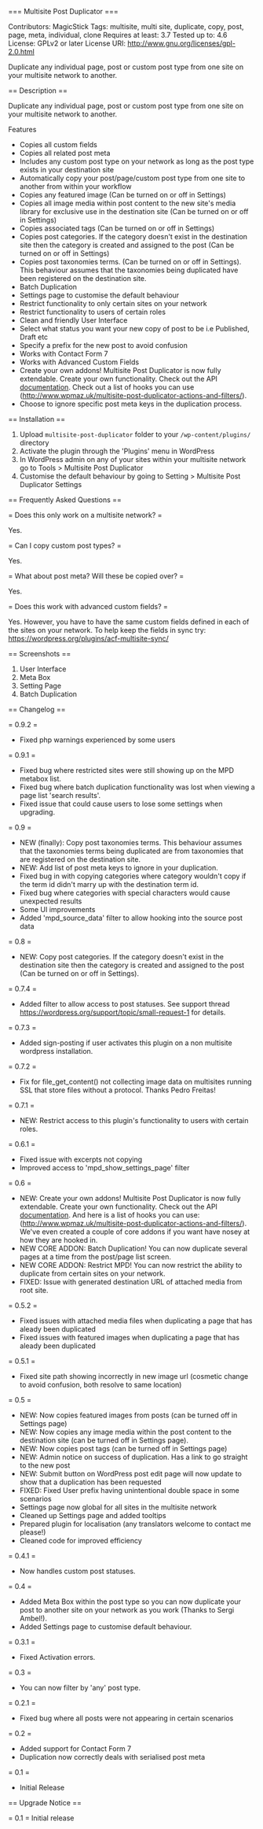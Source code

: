 === Multisite Post Duplicator ===

Contributors: MagicStick
Tags: multisite, multi site, duplicate, copy, post, page, meta, individual, clone
Requires at least: 3.7
Tested up to: 4.6
License: GPLv2 or later
License URI: http://www.gnu.org/licenses/gpl-2.0.html

Duplicate any individual page, post or custom post type from one site on your multisite network to another.

== Description ==

Duplicate any individual page, post or custom post type from one site on your multisite network to another.

Features

*   Copies all custom fields
*   Copies all related post meta
*   Includes any custom post type on your network as long as the post type exists in your destination site
*   Automatically copy your post/page/custom post type from one site to another from within your workflow 
*   Copies any featured image (Can be turned on or off in Settings)
*   Copies all image media within post content to the new site's media library for exclusive use in the destination site (Can be turned on or off in Settings)
*   Copies associated tags (Can be turned on or off in Settings)
*   Copies post categories. If the category doesn't exist in the destination site then the category is created and assigned to the post (Can be turned on or off in Settings)
*   Copies post taxonomies terms. (Can be turned on or off in Settings). This behaviour assumes that the taxonomies being duplicated have been registered on the destination site.
*	Batch Duplication
*	Settings page to customise the default behaviour
*	Restrict functionality to only certain sites on your network
*	Restrict functionality to users of certain roles
*   Clean and friendly User Interface
*   Select what status you want your new copy of post to be i.e Published, Draft etc
*   Specify a prefix for the new post to avoid confusion
*   Works with Contact Form 7
*   Works with Advanced Custom Fields
*	Create your own addons! Multisite Post Duplicator is now fully extendable. Create your own functionality. Check out the API [documentation](http://www.wpmaz.uk/mpddocs/). Check out a list of hooks you can use (http://www.wpmaz.uk/multisite-post-duplicator-actions-and-filters/).
*	Choose to ignore specific post meta keys in the duplication process.

== Installation ==

1. Upload `multisite-post-duplicator` folder to your `/wp-content/plugins/` directory
2. Activate the plugin through the 'Plugins' menu in WordPress
3. In WordPress admin on any of your sites within your multisite network go to Tools > Multisite Post Duplicator
4. Customise the default behaviour by going to Setting > Multisite Post Duplicator Settings

== Frequently Asked Questions ==

= Does this only work on a multisite network? =

Yes.

= Can I copy custom post types? =

Yes.

= What about post meta? Will these be copied over? =

Yes.

= Does this work with advanced custom fields? =

Yes. However, you have to have the same custom fields defined in each of the sites on your network. To help keep the fields in sync try: https://wordpress.org/plugins/acf-multisite-sync/

== Screenshots ==

1. User Interface
2. Meta Box
3. Setting Page
4. Batch Duplication

== Changelog ==

= 0.9.2 =
* Fixed php warnings experienced by some users

= 0.9.1 =
* Fixed bug where restricted sites were still showing up on the MPD metabox list.
* Fixed bug where batch duplication functionality was lost when viewing a page list 'search results'.
* Fixed issue that could cause users to lose some settings when upgrading.

= 0.9 =
* NEW (finally): Copy post taxonomies terms. This behaviour assumes that the taxonomies terms being duplicated are from taxonomies that are registered on the destination site.
* NEW: Add list of post meta keys to ignore in your duplication.
* Fixed bug in with copying categories where category wouldn't copy if the term id didn't marry up with the destination term id.
* Fixed bug where categories with special characters would cause unexpected results
* Some UI improvements
* Added 'mpd_source_data' filter to allow hooking into the source post data

= 0.8 =
* NEW: Copy post categories. If the category doesn't exist in the destination site then the category is created and assigned to the post (Can be turned on or off in Settings).

= 0.7.4 =
* Added filter to allow access to post statuses. See support thread https://wordpress.org/support/topic/small-request-1 for details. 

= 0.7.3 =
* Added sign-posting if user activates this plugin on a non multisite wordpress installation.

= 0.7.2 =
* Fix for file_get_content() not collecting image data on multisites running SSL that store files without a protocol. Thanks Pedro Freitas!

= 0.7.1 =
* NEW: Restrict access to this plugin's functionality to users with certain roles.

= 0.6.1 =
* Fixed issue with excerpts not copying
* Improved access to 'mpd_show_settings_page' filter

= 0.6 =
* NEW: Create your own addons! Multisite Post Duplicator is now fully extendable. Create your own functionality. Check out the API [documentation](http://www.wpmaz.uk/mpddocs/). And here is a list of hooks you can use: (http://www.wpmaz.uk/multisite-post-duplicator-actions-and-filters/). We've even created a couple of core addons if you want have nosey at how they are hooked in.
* NEW CORE ADDON: Batch Duplication! You can now duplicate several pages at a time from the post/page list screen.
* NEW CORE ADDON: Restrict MPD! You can now restrict the ability to duplicate from certain sites on your network.
* FIXED: Issue with generated destination URL of attached media from root site.

= 0.5.2 =
* Fixed issues with attached media files when duplicating a page that has aleady been duplicated
* Fixed issues with featured images when duplicating a page that has aleady been duplicated

= 0.5.1 =
* Fixed site path showing incorrectly in new image url (cosmetic change to avoid confusion, both resolve to same location)

= 0.5 =
* NEW: Now copies featured images from posts (can be turned off in Settings page)
* NEW: Now copies any image media within the post content to the destination site (can be turned off in Settings page).
* NEW: Now copies post tags (can be turned off in Settings page)
* NEW: Admin notice on success of duplication. Has a link to go straight to the new post
* NEW: Submit button on WordPress post edit page will now update to show that a duplication has been requested
* FIXED: Fixed User prefix having unintentional double space in some scenarios
* Settings page now global for all sites in the multisite network
* Cleaned up Settings page and added tooltips
* Prepared plugin for localisation (any translators welcome to contact me please!)
* Cleaned code for improved efficiency

= 0.4.1 =
* Now handles custom post statuses.

= 0.4 =
* Added Meta Box within the post type so you can now duplicate your post to another site on your network as you work (Thanks to Sergi Ambel!).
* Added Settings page to customise default behaviour.

= 0.3.1 =
* Fixed Activation errors.

= 0.3 =
* You can now filter by 'any' post type.

= 0.2.1 =
* Fixed bug where all posts were not appearing in certain scenarios

= 0.2 =
* Added support for Contact Form 7
* Duplication now correctly deals with serialised post meta

= 0.1 =
* Initial Release

== Upgrade Notice ==

= 0.1 =
Initial release
